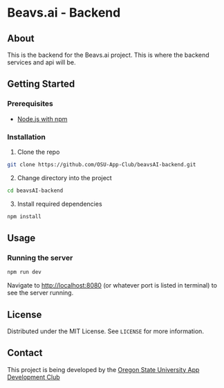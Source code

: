 # Beavs.ai - Backend

## About

This is the backend for the Beavs.ai project. This is where the backend services and api will be.

## Getting Started

### Prerequisites

- [Node.js with npm](https://nodejs.org/en/download)

### Installation

1. Clone the repo

```sh
git clone https://github.com/OSU-App-Club/beavsAI-backend.git
```

2. Change directory into the project
```sh 
cd beavsAI-backend
```

3. Install required dependencies
```sh
npm install
```

## Usage

### Running the server

```sh
npm run dev
```

Navigate to [http://localhost:8080](http://localhost:8080) (or whatever port is listed in terminal) to see the server running.

## License

Distributed under the MIT License. See `LICENSE` for more information.

## Contact

This project is being developed by the [Oregon State University App Development Club](https://osuapp.club)